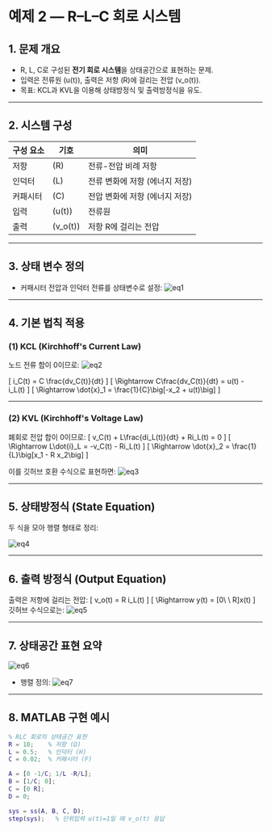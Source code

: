 # 예제 2 — R–L–C 회로 시스템

## 1. 문제 개요
- R, L, C로 구성된 **전기 회로 시스템**을 상태공간으로 표현하는 문제.  
- 입력은 전류원 \(u(t)\), 출력은 저항 \(R\)에 걸리는 전압 \(v_o(t)\).  
- 목표: KCL과 KVL을 이용해 상태방정식 및 출력방정식을 유도.

---

## 2. 시스템 구성

| 구성 요소 | 기호 | 의미 |
|------------|------|------|
| 저항 | \(R\) | 전류-전압 비례 저항 |
| 인덕터 | \(L\) | 전류 변화에 저항 (에너지 저장) |
| 커패시터 | \(C\) | 전압 변화에 저항 (에너지 저장) |
| 입력 | \(u(t)\) | 전류원 |
| 출력 | \(v_o(t)\) | 저항 R에 걸리는 전압 |

---

## 3. 상태 변수 정의
- 커패시터 전압과 인덕터 전류를 상태변수로 설정:
  ![eq1](https://latex.codecogs.com/svg.image?x_1%3Dv_C(t)%2C%5Cquad%20x_2%3Di_L(t))

---

## 4. 기본 법칙 적용

### (1) KCL (Kirchhoff's Current Law)
노드 전류 합이 0이므로:
![eq2](https://latex.codecogs.com/svg.image?u(t)%3Di_C(t)%2Bi_L(t))

\[
i_C(t) = C \frac{dv_C(t)}{dt}
\]
\[
\Rightarrow C\frac{dv_C(t)}{dt} = u(t) - i_L(t)
\]
\[
\Rightarrow \dot{x}_1 = \frac{1}{C}\big[-x_2 + u(t)\big]
\]

---

### (2) KVL (Kirchhoff's Voltage Law)
폐회로 전압 합이 0이므로:
\[
v_C(t) + L\frac{di_L(t)}{dt} + Ri_L(t) = 0
\]
\[
\Rightarrow L\dot{i}_L = -v_C(t) - Ri_L(t)
\]
\[
\Rightarrow \dot{x}_2 = \frac{1}{L}\big[x_1 - R x_2\big]
\]

이를 깃허브 호환 수식으로 표현하면:
![eq3](https://latex.codecogs.com/svg.image?\dot{x}_2%3D\frac{1}{L}\big[x_1-Rx_2\big])

---

## 5. 상태방정식 (State Equation)
두 식을 모아 행렬 형태로 정리:

![eq4](https://latex.codecogs.com/svg.image?\dot{x}(t)%3D%5Cbegin%7Bbmatrix%7D0&-\frac{1}{C}\\\frac{1}{L}&-\frac{R}{L}%5Cend%7Bbmatrix%7Dx(t)%2B%5Cbegin%7Bbmatrix%7D\frac{1}{C}\\0%5Cend%7Bbmatrix%7Du(t))

---

## 6. 출력 방정식 (Output Equation)
출력은 저항에 걸리는 전압:
\[
v_o(t) = R i_L(t)
\]
\[
\Rightarrow y(t) = [0\ \ R]x(t)
\]
깃허브 수식으로는:
![eq5](https://latex.codecogs.com/svg.image?y(t)%3D%5B0%5C%20R%5D%5C%2Cx(t))

---

## 7. 상태공간 표현 요약
![eq6](https://latex.codecogs.com/svg.image?\dot{x}(t)%3DAx(t)%2BBu(t)%2C%5Cquad%20y(t)%3DCx(t))

- 행렬 정의:
  ![eq7](https://latex.codecogs.com/svg.image?A%3D%5Cbegin%7Bbmatrix%7D0&-\frac{1}{C}\\\frac{1}{L}&-\frac{R}{L}%5Cend%7Bbmatrix%7D%2C%5Cquad%20B%3D%5Cbegin%7Bbmatrix%7D\frac{1}{C}\\0%5Cend%7Bbmatrix%7D%2C%5Cquad%20C%3D%5B0%5C%20R%5D)

---

## 8. MATLAB 구현 예시

```matlab
% RLC 회로의 상태공간 표현
R = 10;    % 저항 (Ω)
L = 0.5;   % 인덕터 (H)
C = 0.02;  % 커패시터 (F)

A = [0 -1/C; 1/L -R/L];
B = [1/C; 0];
C = [0 R];
D = 0;

sys = ss(A, B, C, D);
step(sys);   % 단위입력 u(t)=1일 때 v_o(t) 응답
